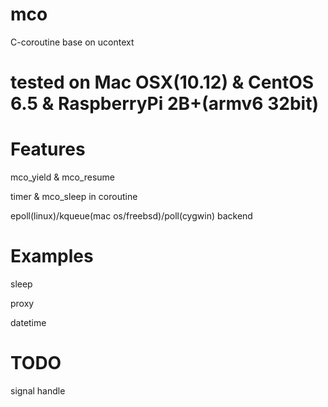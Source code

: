 # mco

C-coroutine base on ucontext

# tested on Mac OSX(10.12) & CentOS 6.5 & RaspberryPi 2B+(armv6 32bit)

# Features

mco_yield & mco_resume

timer & mco_sleep in coroutine

epoll(linux)/kqueue(mac os/freebsd)/poll(cygwin) backend

# Examples

sleep

proxy

datetime

# TODO
signal handle

